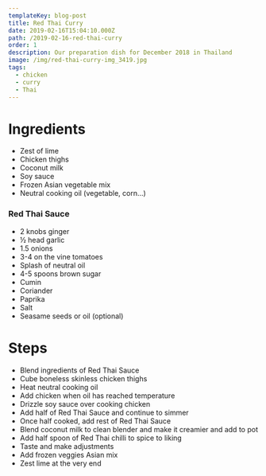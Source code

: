 ```yaml
---
templateKey: blog-post
title: Red Thai Curry
date: 2019-02-16T15:04:10.000Z
path: /2019-02-16-red-thai-curry
order: 1
description: Our preparation dish for December 2018 in Thailand
image: /img/red-thai-curry-img_3419.jpg
tags:
  - chicken
  - curry
  - Thai
---
```


# Ingredients

- Zest of lime
- Chicken thighs
- Coconut milk
- Soy sauce
- Frozen Asian vegetable mix
- Neutral cooking oil (vegetable, corn...)

### Red Thai Sauce

- 2 knobs ginger
- ½ head garlic
- 1.5 onions
- 3-4 on the vine tomatoes
- Splash of neutral oil
- 4-5 spoons brown sugar
- Cumin
- Coriander
- Paprika
- Salt
- Seasame seeds or oil (optional)

# Steps

- Blend ingredients of Red Thai Sauce
- Cube boneless skinless chicken thighs
- Heat neutral cooking oil
- Add chicken when oil has reached temperature
- Drizzle soy sauce over cooking chicken
- Add half of Red Thai Sauce and continue to simmer
- Once half cooked, add rest of Red Thai Sauce
- Blend coconut milk to clean blender and make it creamier and add to pot
- Add half spoon of Red Thai chilli to spice to liking
- Taste and make adjustments
- Add frozen veggies Asian mix
- Zest lime at the very end
